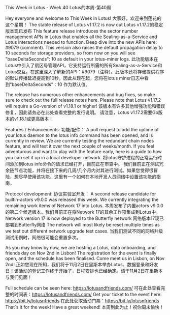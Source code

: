 This Week in Lotus - Week 40 
Lotus的本周-第40周

Hey everyone and welcome to This Week in Lotus!
大家好，欢迎来到莲花的这个星期！
The stable release of Lotus v1.17.2 is now out 
Lotus v1.17.2的稳定版本现已发布
This feature release introduces the sector number management APIs in Lotus that enables all the Sealing-as-a-Service and Lotus interactions needed to function. Deep dive into the new APIs here: #9079 (comment). This version also raises the default propagation delay to 10 seconds for storage providers, so from now on you will see "baseDeltaSeconds": 10 as default in your lotus-miner logs.
此功能版本在Lotus中引入了扇区号管理API，它支持运行所需的所有Sealing-as-a-Service和Lotus交互。在这里深入了解新的API：#9079（注释）。此版本还将存储提供程序的默认传播延迟提高到10秒，因此从现在起，您将在lotus miner日志中看到“baseDeltaSeconds”：10 作为默认值。

The release has numerous other enhancements and bug fixes, so make sure to check out the full release notes here.
Please note that Lotus v1.17.2 will require a Go-version of v1.18.1 or higher!
该版本有许多其他增强功能和错误修复，因此请务必在此处查看完整的发行说明。
请注意，Lotus v1.17.2需要Go版本的v1.18.1或更高版本！

Features / Enhancements:
功能/配件：
A pull request to add the uptime of your lotus daemon to the lotus info command has been opened, and is currently in review.
We are currently testing the redundant chain nodes feature, and will test it over the next couple of weeks/month. If you feel adventurous and want to play with the feature early, here is a guide to how you can set it up in a local developer network.
将lotus守护进程的正常运行时间添加到lotus info命令的请求已经打开，目前正在审查中。
我们目前正在测试冗余链节点功能，并将在接下来的几周/几个月内对其进行测试。如果您觉得很冒险，想尽早使用该功能，这里有一个如何在本地开发人员网络中设置该功能的指南。

Protocol development:
协议实验室开发：
A second release candidate for builtin-actors v9.0.0 was released this week. We currently integrating the remaining work items of Network 17 into Lotus.
本周发布了内置actors v9.0.0的第二个候选版本。我们目前正在将Network 17的其余工作项集成到Lotus中。
Network version 17 is now deployed to the Butterfly network
网络版本17现已部署到Butterfly网络
The network will most likely be reset multiple times as we test out different network upgrade test cases.
当我们测试不同的网络升级测试用例时，网络很可能会重置多次。

As you may know by now, we are hosting a Lotus, data onboarding, and friends day on Nov 2nd in Lisbon! The registration for the event is finally open, and the schedule has been finalised. Come meet us in Lisbon, on Nov 2nd!
正如您现在所知，我们将于11月2日在里斯本举办Lotus、数据登录和好友日！该活动的登记工作终于开始了，日程安排也已经确定。请于11月2日在里斯本与我们见面！

Full schedule can be seen here: https://lotusandfriends.com/
可在此处查看完整的时间表：https://lotusandfriends.com/
Get your ticket to the event here: https://bit.ly/lotusnfriends
在此处获取活动门票：https://bit.ly/lotusnfriends
That´s it for the week! Have a great weekend!
本周到此为止！祝你周末愉快！

